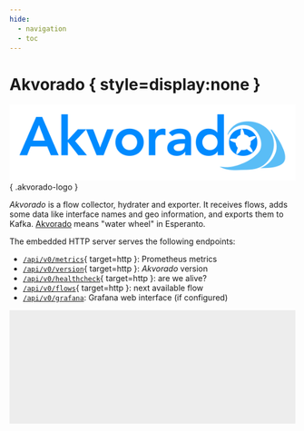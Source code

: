 ```yaml
---
hide:
  - navigation
  - toc
---
```


# Akvorado { style=display:none }

![](assets/images/akvorado.svg){ .akvorado-logo }

*Akvorado* is a flow collector, hydrater and exporter. It receives
flows, adds some data like interface names and geo information, and
exports them to Kafka. [Akvorado][] means "water wheel" in Esperanto.

[Akvorado]: https://eo.wikipedia.org/wiki/Akvorado

<!-- The documentation is expected to be browsed inside Akvorado itself -->

The embedded HTTP server serves the following endpoints:

- [`/api/v0/metrics`](/api/v0/metrics){ target=http }: Prometheus metrics
- [`/api/v0/version`](/api/v0/version){ target=http }: *Akvorado* version
- [`/api/v0/healthcheck`](/api/v0/healthcheck){ target=http }: are we alive?
- [`/api/v0/flows`](/api/v0/flows?limit=1){ target=http }: next available flow
- [`/api/v0/grafana`](/api/v0/grafana): Grafana web interface (if configured)

<iframe name="http" style="width: 100%; height: 200px; border: 0; background-color: #1111"></iframe>
